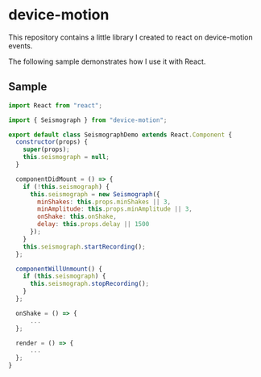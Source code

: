# device-motion
This repository contains a little library I created to react on device-motion events.

The following sample demonstrates how I use it with React.

## Sample

```js
import React from "react";

import { Seismograph } from "device-motion";

export default class SeismographDemo extends React.Component {
  constructor(props) {
    super(props);
    this.seismograph = null;
  }

  componentDidMount = () => {
    if (!this.seismograph) {
      this.seismograph = new Seismograph({
        minShakes: this.props.minShakes || 3,
        minAmplitude: this.props.minAmplitude || 3,
        onShake: this.onShake,
        delay: this.props.delay || 1500
      });
    }
    this.seismograph.startRecording();
  };

  componentWillUnmount() {
    if (this.seismograph) {
      this.seismograph.stopRecording();
    }
  };

  onShake = () => {
      ...
  };

  render = () => {
      ...
  };
}
```
